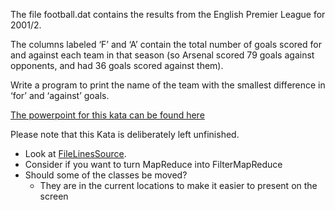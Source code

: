 The file football.dat contains the results from the English Premier League for 2001/2. 

The columns labeled ‘F’ and ‘A’ contain the total number of goals scored for and against each team in that season (so Arsenal scored 79 goals against opponents, and had 36 goals scored against them).
 
Write a program to print the name of the team with the smallest difference in ‘for’ and ‘against’ goals.


[The powerpoint for this kata can be found here](https://docs.google.com/presentation/d/e/2PACX-1vTUiXkFtCgbnkP9HXWAVgbwDPqcoIquA33WuZvyO9_MLzyOk5rTCBtKR-1CvxHqmUpdhsb7TnSge5jU/pub?start=false&loop=false&delayms=3000)

Please note that this Kata is deliberately left unfinished.
* Look at [FileLinesSource](src\main\java\one\xingyi\datakata\FileLinesSource.java). 
* Consider if you want to turn MapReduce into FilterMapReduce
* Should some of the classes be moved? 
    * They are in the current locations to make it easier to present on the screen
